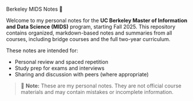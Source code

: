  Berkeley MIDS Notes 🧠

Welcome to my personal notes for the **UC Berkeley Master of Information and Data Science (MIDS)** program, starting Fall 2025. This repository contains organized, markdown-based notes and summaries from all courses, including bridge courses and the full two-year curriculum.

These notes are intended for:
- Personal review and spaced repetition
- Study prep for exams and interviews
- Sharing and discussion with peers (where appropriate)

> 📌 **Note:** These are my personal notes. They are not official course materials and may contain mistakes or incomplete information.
